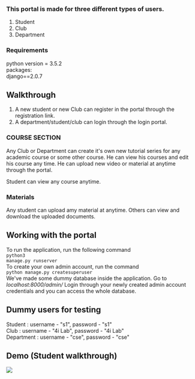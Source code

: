 ### This portal is made for three different types of users.
1. Student
2. Club
3. Department

### Requirements
  python version = 3.5.2 <br/>
  packages: <br/>
    django==2.0.7
  
## Walkthrough
1. A new student or new Club can register in the portal through the registration link.
2. A department/student/club can login through the login portal.

### COURSE SECTION
Any Club or Department can create it's own new tutorial series for any academic course or some other course. He can view his courses and edit his course any time. He can upload new video or material at anytime through the portal.

Student can view any course anytime.

### Materials 

Any student can upload amy material at anytime. Others can view and download the uploaded documents.


## Working with the portal
To run the application, run the following command <br/> 
<code>python3 manage.py runserver </code>
<br/>
To create your own admin account, run the command <br/>
<code>python manage.py createsuperuser </code>
<br/>
We've made some dummy database inside the application. Go to  <i> localhost:8000/admin/ </i>
Login through your newly created admin account credentials and you can access the whole database.

## Dummy users for testing
Student : username - "s1", password - "s1" <br/>
Club : username - "4i Lab", password - "4i Lab" <br/>
Department : username - "cse", password - "cse" <br/>

## Demo (Student walkthrough)
<!-- <iframe src="demo/student_walkthrough.mp4" /> -->
![](https://github.com/amritsaha607/kritiManas2019/blob/master/demo/student_walkthrough.gif)
